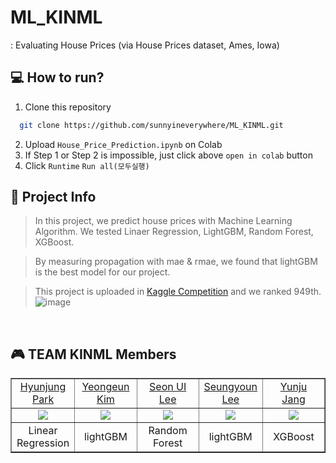 # ML_KINML  
: Evaluating House Prices (via House Prices dataset, Ames, Iowa)

## 💻 How to run?

1. Clone this repository  
```bash
  git clone https://github.com/sunnyineverywhere/ML_KINML.git
```
2. Upload `House_Price_Prediction.ipynb` on Colab
3. If Step 1 or Step 2 is impossible, just click above `open in colab` button
4. Click `Runtime` `Run all(모두실행)`

  
## 👏 Project Info
> In this project, we predict house prices with Machine Learning Algorithm. We tested Linaer Regression, LightGBM, Random Forest, XGBoost.   

> By measuring propagation with mae & rmae, we found that lightGBM is the best model for our project.  

> This project is uploaded in [Kaggle Competition](https://www.kaggle.com/competitions/house-prices-advanced-regression-techniques) and we ranked 949th.
![image](https://user-images.githubusercontent.com/80109963/208233320-60d2813e-c965-4515-83fa-1ba41b9bc8cf.png)

<br />

## 🎮 TEAM KINML Members
<table border="1" cellspacing="0" cellpadding="0" width="90%">
    <tr width="100%">
        <td width="20%" align="center"><a href= "https://github.com/">Hyunjung Park</a></td>
        <td width="20%" align="center"><a href= "https://github.com/
yekim8">Yeongeun Kim</a></td>
        <td width="20%" align="center"><a href= "https://github.com/sunnyineverywhere">Seon UI Lee</a></td>
        <td width="20%" align="center"><a href= "https://github.com/win2dvp21">Seungyoun Lee</a></td>
        <td width="20%" align="center"><a href= "https://github.com/whazek">Yunju Jang</a></td>
    </tr>
    <tr width="100%">
        <td width="20%" align="center"><img src = "https://github.com/github.png"></td>
        <td width="20%" align="center"><img src = "https://github.com/yekim8.png"/></td>
        <td width="20%" align="center"><img src = "https://github.com/sunnyineverywhere.png"/></td>
        <td width="20%" align="center"><img src = "https://github.com/win2dvp21.png"/></td>
        <td width="20%" align="center"><img src = "https://github.com/whazek.png"/></td>
    </tr>
    <tr width="100%">
        <td width="20%" align="center">Linear Regression</td>
        <td width="20%" align="center">lightGBM</td>
        <td width="20%" align="center">Random Forest</td>
        <td width="20%" align="center">lightGBM</td>
        <td width="20%" align="center">XGBoost</td>
   </tr>
</table>
